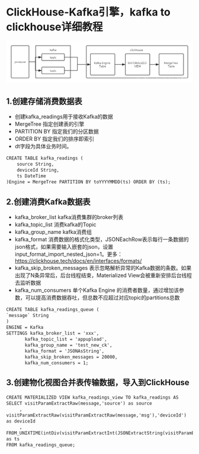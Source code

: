 # ClickHouse-Kafka引擎，kafka to clickhouse详细教程

![kafka to clickhouse](../../images/265a2117484f2b1e3cbca1ef52c87f5aec69454a65580aea0ce1ff5d3054dba9.png) 

## 1.创建存储消费数据表

* 创建kafka_readings用于接收Kafka的数据
* MergeTree 指定创建表的引擎
* PARTITION BY 指定我们的分区数据
* ORDER BY 指定我们的排序即索引
* dt字段为具体业务时间。

``` text
CREATE TABLE kafka_readings (
    source String,
    deviceId String,
    ts DateTime
)Engine = MergeTree PARTITION BY toYYYYMMDD(ts) ORDER BY (ts);
```

## 2.创建消费Kafka数据表

* kafka_broker_list kafka消费集群的broker列表
* kafka_topic_list 消费kafka的Topic
* kafka_group_name kafka消费组
* kafka_format 消费数据的格式化类型，JSONEachRow表示每行一条数据的json格式，如果需要输入嵌套的json，设置input_format_import_nested_json=1。更多：https://clickhouse.tech/docs/en/interfaces/formats/
* kafka_skip_broken_messages 表示忽略解析异常的Kafka数据的条数。如果出现了N条异常后，后台线程结束，Materialized View会被重新安排后台线程去监听数据
* kafka_num_consumers  单个Kafka Engine 的消费者数量，通过增加该参数，可以提高消费数据吞吐，但总数不应超过对应topic的partitions总数

``` text
CREATE TABLE kafka_readings_queue (
`message` String
)
ENGINE = Kafka
SETTINGS kafka_broker_list = 'xxx',
       kafka_topic_list = 'appupload',
       kafka_group_name = 'test_new_ck',
       kafka_format = 'JSONAsString',
       kafka_skip_broken_messages = 20000,
       kafka_num_consumers = 1;
```

## 3.创建物化视图合并表传输数据，导入到ClickHouse

``` text
CREATE MATERIALIZED VIEW kafka_readings_view TO kafka_readings AS
SELECT visitParamExtractRaw(message,'source') as source
     , visitParamExtractRaw(visitParamExtractRaw(message,'msg'),'deviceId') as deviceId
     , FROM_UNIXTIME(intDiv(visitParamExtractInt(JSONExtractString(visitParamExtractRaw(message,'msg'),'message',1),'start'),1000)) as ts
FROM kafka_readings_queue;
```
